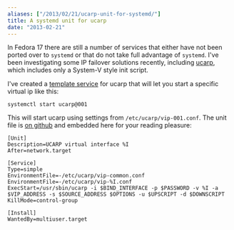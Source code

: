 ```yaml
---
aliases: ["/2013/02/21/ucarp-unit-for-systemd/"]
title: A systemd unit for ucarp
date: "2013-02-21"
---
```


In Fedora 17 there are still a number of services that either have not
been ported over to `systemd` or that do not take full advantage of
`systemd`.  I've been investigating some IP failover solutions
recently, including [ucarp][], which includes only a System-V style
init script.

I've created a [template service][template] for ucarp that will let
you start a specific virtual ip like this:

    systemctl start ucarp@001

This will start ucarp using settings from `/etc/ucarp/vip-001.conf`.
The unit file is [on github][github] and embedded here for your
reading pleasure:

    [Unit]
    Description=UCARP virtual interface %I
    After=network.target

    [Service]
    Type=simple
    EnvironmentFile=-/etc/ucarp/vip-common.conf
    EnvironmentFile=-/etc/ucarp/vip-%I.conf
    ExecStart=/usr/sbin/ucarp -i $BIND_INTERFACE -p $PASSWORD -v %I -a $VIP_ADDRESS -s $SOURCE_ADDRESS $OPTIONS -u $UPSCRIPT -d $DOWNSCRIPT
    KillMode=control-group

    [Install]
    WantedBy=multiuser.target

[ucarp]: http://www.pureftpd.org/project/ucarp
[template]: http://0pointer.de/blog/projects/instances.html
[github]: https://gist.github.com/larsks/5009872

